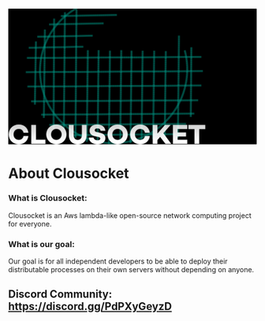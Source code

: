 ![Clousocket](assets/clousocket3-1.png)
# About Clousocket
### What is Clousocket:
Clousocket is an Aws lambda-like open-source network computing project for everyone.
### What is our goal:
Our goal is for all independent developers to be able to deploy their distributable processes on their own servers without depending on anyone.

## Discord Community: https://discord.gg/PdPXyGeyzD
